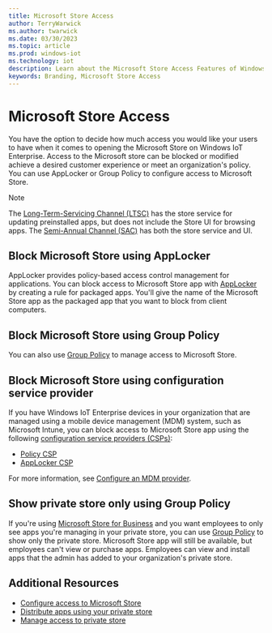 ```yaml
---
title: Microsoft Store Access
author: TerryWarwick
ms.author: twarwick
ms.date: 03/30/2023
ms.topic: article
ms.prod: windows-iot
ms.technology: iot
description: Learn about the Microsoft Store Access Features of Windows IoT Enterprise.
keywords: Branding, Microsoft Store Access
---
```


# Microsoft Store Access

You have the option to decide how much access you would like your users to have when it comes to opening the Microsoft Store on Windows IoT Enterprise. Access to the Microsoft store can be blocked or modified achieve a desired customer experience or meet an organization's policy. You can use AppLocker or Group Policy to configure access to Microsoft Store.

> [!NOTE]
>
> The [Long-Term-Servicing Channel (LTSC)](/windows/deployment/update/waas-overview#long-term-servicing-channel) has the store service for updating preinstalled apps, but does not include the Store UI for browsing apps. The [Semi-Annual Channel (SAC)](/windows/deployment/update/waas-overview#semi-annual-channel) has both the store service and UI.

## Block Microsoft Store using AppLocker

AppLocker provides policy-based access control management for applications. You can block access to Microsoft Store app with [AppLocker](/windows/configuration/stop-employees-from-using-microsoft-store#block-microsoft-store-using-applocker) by creating a rule for packaged apps. You'll give the name of the Microsoft Store app as the packaged app that you want to block from client computers.

## Block Microsoft Store using Group Policy

You can also use [Group Policy](/windows/configuration/stop-employees-from-using-microsoft-store#block-microsoft-store-using-group-policy) to manage access to Microsoft Store.

## Block Microsoft Store using configuration service provider

If you have Windows IoT Enterprise devices in your organization that are managed using a mobile device management (MDM) system, such as Microsoft Intune, you can block access to Microsoft Store app using the following [configuration service providers (CSPs)](/windows/configuration/stop-employees-from-using-microsoft-store#block-microsoft-store-using-configuration-service-provider):

* [Policy CSP](/windows/client-management/mdm/policy-configuration-service-provider)
* [AppLocker CSP](/windows/client-management/mdm/applocker-csp)

For more information, see [Configure an MDM provider](/microsoft-store/configure-mdm-provider-microsoft-store-for-business).

## Show private store only using Group Policy

If you're using [Microsoft Store for Business](/microsoft-store/microsoft-store-for-business-overview) and you want employees to only see apps you're managing in your private store, you can use [Group Policy](/windows/configuration/stop-employees-from-using-microsoft-store#show-private-store-only-using-group-policy) to show only the private store. Microsoft Store app will still be available, but employees can't view or purchase apps. Employees can view and install apps that the admin has added to your organization's private store.

## Additional Resources

* [Configure access to Microsoft Store](/windows/configuration/stop-employees-from-using-microsoft-store#options-to-configure-access-to-microsoft-store)
* [Distribute apps using your private store](/microsoft-store/distribute-apps-from-your-private-store)
* [Manage access to private store](/microsoft-store/manage-access-to-private-store)
